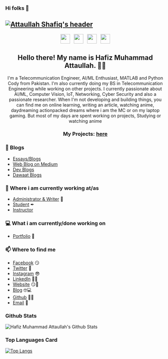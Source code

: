 ### Hi folks 👋

<!--
**attaullahshafiq10/attaullahshafiq10** is a ✨ _special_ ✨ repository because its `README.md` (this file) appears on your GitHub profile.

Here are some ideas to get you started:

- 🔭 I’m currently working on ...
- 🌱 I’m currently learning ...
- 👯 I’m looking to collaborate on ...
- 🤔 I’m looking for help with ...
- 💬 Ask me about ...
- 📫 How to reach me: ...
- 😄 Pronouns: ...
- ⚡ Fun fact: ...
-->
## [![Attaullah Shafiq's header](https://github.com/attaullahshafiq10/attaullahshafiq10/blob/main/profile.png)](https://attaullahshafiq10.github.io)

<p align='center'>
<a href="https://dev.to/attaullahshafiq10"><img height="30" src="https://github.com/stephenajulu/WaylonWalker/blob/main/icon/dev.png?raw=true"></a>&nbsp;&nbsp;
<a href="https://twitter.com/iamAttaullah10"><img height="30" src="https://github.com/stephenajulu/WaylonWalker/blob/main/icon/twitter.png?raw=true"></a>&nbsp;&nbsp;
<a href="http://instagram.com/iamattaullah10"><img height="30" src="https://github.com/stephenajulu/WaylonWalker/blob/main/icon/instagram.jpg?raw=true"></a>&nbsp;&nbsp;
<a href="https://www.linkedin.com/in/attaullahshafiq10/"><img height="30" src="https://github.com/stephenajulu/WaylonWalker/blob/main/icon/linkedin.png?raw=true"></a>
</p>

<h2 align="center">Hello there! My name is Hafiz Muhammad Attaullah. 👋🤓</h2>
<p align="center">I'm a Telecommunication Engineer, AI/ML Enthusiast, MATLAB and Python Cody from Pakistan.
I'm also currently doing my BS in Telecommunication Engineering while working on other projects.
I currently passionate about AI/ML, Computer Vision, IoT, Networking, Cyber Security and also a passionate researcher.
When I'm not developing and building things, you can find me on online learning, writing an article, watching anime, daydreaming actionpacked dreams where i am the MC or on my laptop gaming. But most of my days are spent working on projects, Studying or watching anime</p>

<h3 align="center">  My Projects: <a href="https://attaullahshafiq10.github.io/projects/">here</a> </h3>

### 📰 Blogs
<!-- BLOG-POST-LIST:START -->
- [Essays/Blogs](https://attaullahshafiq10.github.io/essays/)
- [Web Blog on Medium](https://attaullahshafiq10.medium.com/)
- [Dev Blogs](https://dev.to/attaullahshafiq10/)
- [Dawaat Blogs](https://www.dawaat.org/)
<!-- BLOG-POST-LIST:END -->

### 💼 Where i am currently working at/as
- [Administrator & Writer](https://dawaat.org) 💼 
- [Student](https://usindh.edu.pk) ✒
- [Instructor](https://netacad.com)

### 💻 What i am currently/done working on
- [Portfolio](https://attaullahshafiq10.github.io/)  🚀
<!--
- Tech6  🚀 *coming soon*
- [T.H.I.S](https://this1.netlify.app)  🚀 *coming very soon*
- BioEmergency & Biomme  🚀 *coming soon*
- Quevant  🚀 *coming very soon* 🚀
- [TechWit Ke](https://techwit2.netlify.app)  🚀 *coming very soon* 🚀
- Lofied  🚀 *coming soon*
- [Ajulu's Thoughts New Website](https://ajulusthoughts3.netlify.app)  🚀 *coming very soon*
-->


### 📫 Where to find me
- [Facebook](https://facebook.com/attaullahshafiq10) 😏
- [Twitter](https://twitter.com/iamAttaullah10) 🐤
- [Instagram](https://www.instagram.com/iamattaullah10/) 😎
- [LinkedIn](https://www.linkedin.com/in/attaullahshafiq10/) 👨💼
- [Website](https://attaullahshafiq10.github.io/) 😏🔗
- [Blog](https://www.dawaat.org/) 🤓💻
- [Github](https://github.com/attaullahshafiq10) 🔗🔗
- [Email](attaullahshafiq10@gmail.com) 💌

### Github Stats
![Hafiz Muhammad Attaullah's Github Stats](https://github-readme-stats.vercel.app/api?username=attaullahshafiq10&show_icons=true&theme=radical)


### Top Languages Card
[![Top Langs](https://github-readme-stats.vercel.app/api/top-langs/?username=attaullahshafiq10)](https://github.com/attaullahshafiq10/github-readme-stats)



<!--
-->
